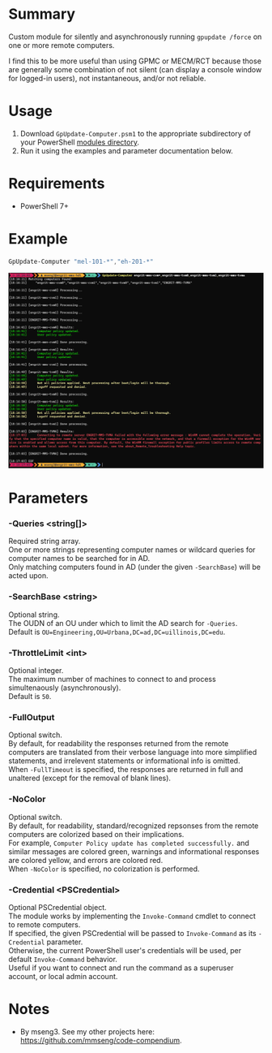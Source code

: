 # Summary
Custom module for silently and asynchronously running `gpupdate /force` on one or more remote computers.  

I find this to be more useful than using GPMC or MECM/RCT because those are generally some combination of not silent (can display a console window for logged-in users), not instantaneous, and/or not reliable.  

# Usage
1. Download `GpUpdate-Computer.psm1` to the appropriate subdirectory of your PowerShell [modules directory](https://github.com/engrit-illinois/how-to-install-a-custom-powershell-module).
2. Run it using the examples and parameter documentation below.

# Requirements
  - PowerShell 7+

# Example
```powershell
GpUpdate-Computer "mel-101-*","eh-201-*"
```

<img src='./example.png' />

# Parameters

### -Queries \<string[]\>
Required string array.  
One or more strings representing computer names or wildcard queries for computer names to be searched for in AD.  
Only matching computers found in AD (under the given `-SearchBase`) will be acted upon.  

### -SearchBase \<string\>
Optional string.  
The OUDN of an OU under which to limit the AD search for `-Queries`.  
Default is `OU=Engineering,OU=Urbana,DC=ad,DC=uillinois,DC=edu`.  

### -ThrottleLimit \<int\>
Optional integer.  
The maximum number of machines to connect to and process simultenaously (asynchronously).  
Default is `50`.  

### -FullOutput
Optional switch.  
By default, for readability the responses returned from the remote computers are translated from their verbose language into more simplified statements, and irrelevent statements or informational info is omitted.  
When `-FullTimeout` is specified, the responses are returned in full and unaltered (except for the removal of blank lines).  

### -NoColor
Optional switch.  
By default, for readability, standard/recognized repsonses from the remote computers are colorized based on their implications.  
For example, `Computer Policy update has completed successfully.` and similar messages are colored green, warnings and informational responses are colored yellow, and errors are colored red.  
When `-NoColor` is specified, no colorization is performed.  

### -Credential \<PSCredential\>
Optional PSCredential object.  
The module works by implementing the `Invoke-Command` cmdlet to connect to remote computers.  
If specified, the given PSCredential will be passed to `Invoke-Command` as its `-Credential` parameter.  
Otherwise, the current PowerShell user's credentials will be used, per default `Invoke-Command` behavior.  
Useful if you want to connect and run the command as a superuser account, or local admin account.  

# Notes
- By mseng3. See my other projects here: https://github.com/mmseng/code-compendium.
